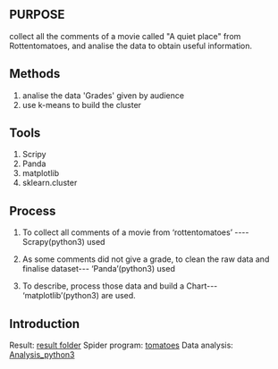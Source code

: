 ## PURPOSE
collect all the comments of a movie called "A quiet place" from Rottentomatoes, and analise the data to obtain useful information.

## Methods  
1. analise the data 'Grades' given by audience   
2. use k-means to build the cluster 

## Tools
1. Scripy
2. Panda
3. matplotlib
4. sklearn.cluster

## Process
1. To collect all comments of a movie from ‘rottentomatoes’ ---- Scrapy(python3) used
2. As some comments did not give a grade, to clean the raw data and finalise dataset--- ‘Panda’(python3) used

3. To describe, process those data and build a Chart--- ‘matplotlib’(python3) are used. 

## Introduction
Result: [result folder](https://github.com/Liwei-Master/My-code/tree/master/rotten_tomatoes/result)
Spider program: [tomatoes](https://github.com/Liwei-Master/My-code/tree/master/rotten_tomatoes/tomatoes)
Data analysis: [Analysis_python3](https://github.com/Liwei-Master/My-code/tree/master/rotten_tomatoes/Analysis_python3)
